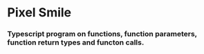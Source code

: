 # Pixel Smile


### Typescript program on functions, function parameters, function return types and functon calls.
